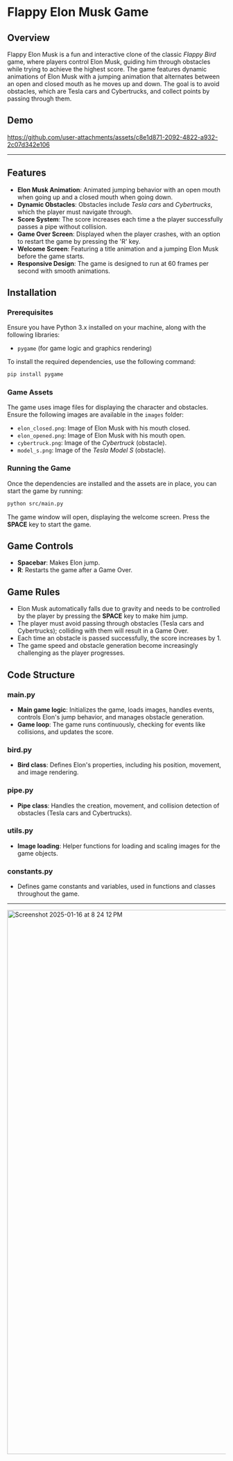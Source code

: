 
# Flappy Elon Musk Game

## Overview

Flappy Elon Musk is a fun and interactive clone of the classic *Flappy Bird* game, where players control Elon Musk, guiding him through obstacles while trying to achieve the highest score. The game features dynamic animations of Elon Musk with a jumping animation that alternates between an open and closed mouth as he moves up and down. The goal is to avoid obstacles, which are Tesla cars and Cybertrucks, and collect points by passing through them.

## Demo


https://github.com/user-attachments/assets/c8e1d871-2092-4822-a932-2c07d342e106


---
## Features

- **Elon Musk Animation**: Animated jumping behavior with an open mouth when going up and a closed mouth when going down.
- **Dynamic Obstacles**: Obstacles include *Tesla cars* and *Cybertrucks*, which the player must navigate through.
- **Score System**: The score increases each time a the player successfully passes a pipe without collision.
- **Game Over Screen**: Displayed when the player crashes, with an option to restart the game by pressing the 'R' key.
- **Welcome Screen**: Featuring a title animation and a jumping Elon Musk before the game starts.
- **Responsive Design**: The game is designed to run at 60 frames per second with smooth animations.

## Installation

### Prerequisites
Ensure you have Python 3.x installed on your machine, along with the following libraries:

- `pygame` (for game logic and graphics rendering)

To install the required dependencies, use the following command:

```bash
pip install pygame
```

### Game Assets

The game uses image files for displaying the character and obstacles. Ensure the following images are available in the `images` folder:

- `elon_closed.png`: Image of Elon Musk with his mouth closed.
- `elon_opened.png`: Image of Elon Musk with his mouth open.
- `cybertruck.png`: Image of the *Cybertruck* (obstacle).
- `model_s.png`: Image of the *Tesla Model S* (obstacle).

### Running the Game

Once the dependencies are installed and the assets are in place, you can start the game by running:

```bash
python src/main.py
```

The game window will open, displaying the welcome screen. Press the **SPACE** key to start the game.

## Game Controls

- **Spacebar**: Makes Elon jump.
- **R**: Restarts the game after a Game Over.

## Game Rules

- Elon Musk automatically falls due to gravity and needs to be controlled by the player by pressing the **SPACE** key to make him jump.
- The player must avoid passing through obstacles (Tesla cars and Cybertrucks); colliding with them will result in a Game Over.
- Each time an obstacle is passed successfully, the score increases by 1.
- The game speed and obstacle generation become increasingly challenging as the player progresses.

## Code Structure

### main.py
- **Main game logic**: Initializes the game, loads images, handles events, controls Elon's jump behavior, and manages obstacle generation.
- **Game loop**: The game runs continuously, checking for events like collisions, and updates the score.

### bird.py
- **Bird class**: Defines Elon's properties, including his position, movement, and image rendering.

### pipe.py
- **Pipe class**: Handles the creation, movement, and collision detection of obstacles (Tesla cars and Cybertrucks).

### utils.py
- **Image loading**: Helper functions for loading and scaling images for the game objects.

### constants.py
- Defines game constants and variables, used in functions and classes throughout the game.

---

<img width="1254" alt="Screenshot 2025-01-16 at 8 24 12 PM" src="https://github.com/user-attachments/assets/1ea1b2a8-0399-4856-b77d-b48a6976c1fa" />

